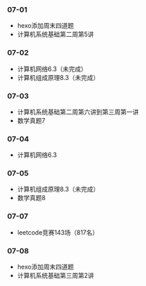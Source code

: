 ### 07-01
* hexo添加周末四道题
* 计算机系统基础第二周第5讲
### 07-02
* 计算机网络6.3（未完成）
* 计算机组成原理8.3（未完成）
### 07-03
* 计算机系统基础第二周第六讲到第三周第一讲
* 数学真题7
### 07-04
* 计算机网络6.3
### 07-05
* 计算机组成原理8.3（未完成）
* 数学真题8
### 07-07
* leetcode竞赛143场（817名）
### 07-08
* hexo添加周末四道题
* 计算机系统基础第三周第2讲